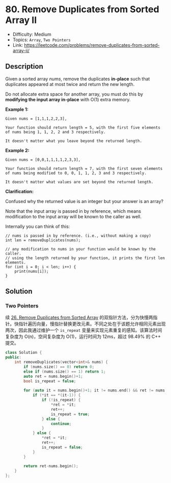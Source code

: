 # 80. Remove Duplicates from Sorted Array II

- Difficulty: Medium
- Topics: `Array`, `Two Pointers` 
- Link: https://leetcode.com/problems/remove-duplicates-from-sorted-array-ii/

## Description

Given a sorted array *nums*, remove the duplicates **in-place** such that duplicates appeared at most twice and return the new length.

Do not allocate extra space for another array, you must do this by **modifying the input array in-place** with O(1) extra memory.

**Example 1:**

```
Given nums = [1,1,1,2,2,3],

Your function should return length = 5, with the first five elements of nums being 1, 1, 2, 2 and 3 respectively.

It doesn't matter what you leave beyond the returned length.
```

**Example 2:**

```
Given nums = [0,0,1,1,1,1,2,3,3],

Your function should return length = 7, with the first seven elements of nums being modified to 0, 0, 1, 1, 2, 3 and 3 respectively.

It doesn't matter what values are set beyond the returned length.
```

**Clarification:**

Confused why the returned value is an integer but your answer is an array?

Note that the input array is passed in by reference, which means modification to the input array will be known to the caller as well.

Internally you can think of this:

```
// nums is passed in by reference. (i.e., without making a copy)
int len = removeDuplicates(nums);

// any modification to nums in your function would be known by the caller.
// using the length returned by your function, it prints the first len elements.
for (int i = 0; i < len; i++) {
    print(nums[i]);
}
```

## Solution

### Two Pointers

续 [26. Remove Duplicates from Sorted Array](26.%20Remove%20Duplicates%20from%20Sorted%20Array.md) 的双指针方法，分为快慢两指针。快指针遍历向量，慢指针替换更改元素。不同之处在于该题允许相同元素出现两次，因此我通过维护一个 `is_repeat` 变量来实现元素重复的感知。该算法时间复杂度为 O(n)，空间复杂度为 O(1)，运行时间为 12ms，超过 98.49% 的 C++ 提交。

```cpp
class Solution {
public:
    int removeDuplicates(vector<int>& nums) {
        if (nums.size() == 0) return 0;
        else if (nums.size() == 1) return 1;
        auto ret = nums.begin()+1;
        bool is_repeat = false;
        
        for (auto it = nums.begin()+1; it != nums.end() && ret != nums.end(); it++) {
            if (*it == *(it-1)) {
                if (!is_repeat) {
                    *ret = *it;
                    ret++;
                    is_repeat = true;
                } else {
                    continue;
                }
            } else {
                *ret = *it;
                ret++;
                is_repeat = false;
            }
        }
        
        return ret-nums.begin();
    }
};
```
